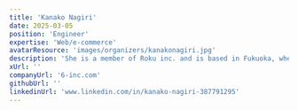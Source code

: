 ```yaml
---
title: 'Kanako Nagiri'
date: 2025-03-05
position: 'Engineer'
expertise: 'Web/e-commerce'
avatarResource: 'images/organizers/kanakonagiri.jpg'
description: 'She is a member of Roku inc. and is based in Fukuoka, where she develops web applications.She is particularly skilled in the e-commerce field, and has been involved in a wide range of projects, from building e-commerce sites to developing related apps.'
xUrl: ''
companyUrl: '6-inc.com'
githubUrl: ''
linkedinUrl: 'www.linkedin.com/in/kanako-nagiri-387791295'
---
```

